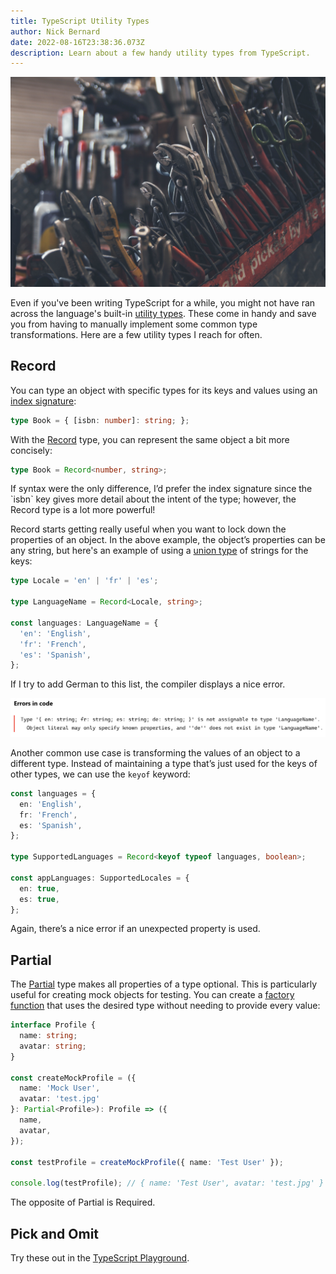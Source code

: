 ```yaml
---
title: TypeScript Utility Types
author: Nick Bernard
date: 2022-08-16T23:38:36.073Z
description: Learn about a few handy utility types from TypeScript.
---
```

![Tools on a workbench](tools.jpg "Tools on a workbench")

Even if you've been writing TypeScript for a while, you might not have ran across the language's built-in [utility types](https://www.typescriptlang.org/docs/handbook/utility-types.html). These come in handy and save you from having to manually implement some common type transformations. Here are a few utility types I reach for often.

## Record

You can type an object with specific types for its keys and values using an [index signature](https://www.typescriptlang.org/docs/handbook/2/objects.html#index-signatures):

```typescript
type Book = { [isbn: number]: string; };
```

With the [Record](https://www.typescriptlang.org/docs/handbook/utility-types.html#recordkeys-type) type, you can represent the same object a bit more concisely:

```typescript
type Book = Record<number, string>;
```

If syntax were the only difference, I’d prefer the index signature since the \`isbn\` key gives more detail about the intent of the type; however, the Record type is a lot more powerful!

Record starts getting really useful when you want to lock down the properties of an object. In the above example, the object’s properties can be any string, but here's an example of using a [union type](https://www.typescriptlang.org/docs/handbook/typescript-in-5-minutes-func.html#unions) of strings for the keys:

```typescript
type Locale = 'en' | 'fr' | 'es';

type LanguageName = Record<Locale, string>;

const languages: LanguageName = {
  'en': 'English',
  'fr': 'French',
  'es': 'Spanish',
};
```

If I try to add German to this list, the compiler displays a nice error.

![TypeScript compile error.](screen-shot-2022-08-16-at-5.29.58-pm.png "Error")

Another common use case is transforming the values of an object to a different type. Instead of maintaining a type that’s just used for the keys of other types, we can use the `keyof` keyword:

```typescript
const languages = {
  en: 'English',
  fr: 'French',
  es: 'Spanish',
};

type SupportedLanguages = Record<keyof typeof languages, boolean>;

const appLanguages: SupportedLocales = {
  en: true,
  es: true,
};
```

Again, there’s a nice error if an unexpected property is used.

## Partial

The [Partial](https://www.typescriptlang.org/docs/handbook/utility-types.html#partialtype) type makes all properties of a type optional. This is particularly useful for creating mock objects for testing. You can create a [factory function](https://medium.com/javascript-scene/javascript-factory-functions-with-es6-4d224591a8b1) that uses the desired type without needing to provide every value:

```typescript
interface Profile {
  name: string;
  avatar: string;
}

const createMockProfile = ({
  name: 'Mock User',
  avatar: 'test.jpg'
}: Partial<Profile>): Profile => ({
  name,
  avatar,
});

const testProfile = createMockProfile({ name: 'Test User' }); 

console.log(testProfile); // { name: 'Test User', avatar: 'test.jpg' }
```

The opposite of Partial is Required.

## Pick and Omit

Try these out in the [TypeScript Playground](https://www.typescriptlang.org/play?strictNullChecks=true&q=171#example/built-in-utility-types).